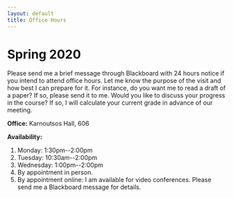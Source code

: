 ```yaml
---
layout: default
title: Office Hours
---
```

# Spring 2020

Please send me a brief message through Blackboard with 24 hours notice if you intend to attend office hours. Let me know the purpose of the visit and how best I can prepare for it. For instance, do you want me to read a draft of a paper? If so, please send it to me. Would you like to discuss your progress in the course? If so, I will calculate your current grade in advance of our meeting. 


**Office:** Karnoutsos Hall, 606

**Availability:** 
1. Monday: 1:30pm--2:00pm
2. Tuesday: 10:30am--2:00pm 
3. Wednesday: 1:00pm--2:00pm 
4. By appointment in person.
5. By appointment online: I am available for video conferences. Please send me a Blackboard message for details. 



